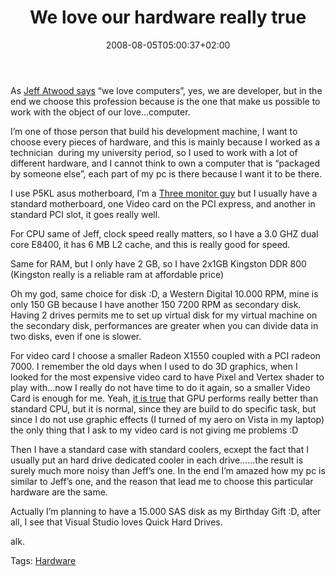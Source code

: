 ﻿---
title: "We love our hardware really true"
description: ""
date: 2008-08-05T05:00:37+02:00
draft: false
tags: [Uncategorized]
categories: [General]
---
As [Jeff Atwood says](http://www.codinghorror.com/blog/archives/001157.html) “we love computers”, yes, we are developer, but in the end we choose this profession because is the one that make us possible to work with the object of our love…computer.

I’m one of those person that build his development machine, I want to choose every pieces of hardware, and this is mainly because I worked as a technician  during my university period, so I used to work with a lot of different hardware, and I cannot think to own a computer that is “packaged by someone else”, each part of my pc is there because I want it to be there.

I use P5KL asus motherboard, I’m a [Three monitor guy](https://www.codewrecks.com/blog/wp-content/uploads/2008/04/pict2009.jpg) but I usually have a standard motherboard, one Video card on the PCI express, and another in standard PCI slot, it goes really well.

For CPU same of Jeff, clock speed really matters, so I have a 3.0 GHZ dual core E8400, it has 6 MB L2 cache, and this is really good for speed.

Same for RAM, but I only have 2 GB, so I have 2x1GB Kingston DDR 800 (Kingston really is a reliable ram at affordable price)

Oh my god, same choice for disk :D, a Western Digital 10.000 RPM, mine is only 150 GB because I have another 150 7200 RPM as secondary disk. Having 2 drives permits me to set up virtual disk for my virtual machine on the secondary disk, performances are greater when you can divide data in two disks, even if one is slower.

For video card I choose a smaller Radeon X1550 coupled with a PCI radeon 7000. I remember the old days when I used to do 3D graphics, when I looked for the most expensive video card to have Pixel and Vertex shader to play with…now I really do not have time to do it again, so a smaller Video Card is enough for me. Yeah, [it is true](http://www.tomshardware.com/reviews/nvidia-cuda-gpu,1954-12.html) that GPU performs really better than standard CPU, but it is normal, since they are build to do specific task, but since I do not use graphic effects (I turned of my aero on Vista in my laptop) the only thing that I ask to my video card is not giving me problems :D

Then I have a standard case with standard coolers, ecxept the fact that I usually put an hard drive dedicated cooler in each drive……the result is surely much more noisy than Jeff’s one. In the end I’m amazed how my pc is similar to Jeff’s one, and the reason that lead me to choose this particular hardware are the same.

Actually I’m planning to have a 15.000 SAS disk as my Birthday Gift :D, after all, I see that Visual Studio loves Quick Hard Drives.

alk.

Tags: [Hardware](http://technorati.com/tag/Hardware)

<!--dotnetkickit-->
